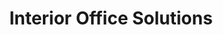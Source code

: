 ---
title: "Interior Office Solutions"
url: /portland/interior-office-solutions/
shop: interior decoration
---
